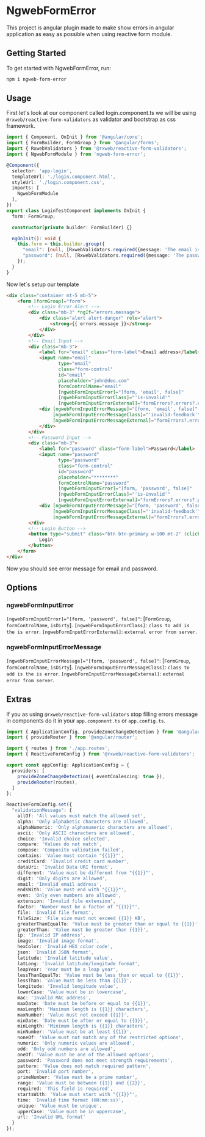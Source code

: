 # NgwebFormError

This project is angular plugin made to make show errors in angular application as easy
as possible when using reactive form module.

## Getting Started

To get started with NgwebFormError, run:

```bash
npm i ngweb-form-error
```

## Usage

First let's look at our component called login.component.ts we will be using `@rxweb/reactive-form-validators`
as validator and bootstrap as css framework.

```typescript
import { Component, OnInit } from '@angular/core';
import { FormBuilder, FormGroup } from '@angular/forms';
import { RxwebValidators } from '@rxweb/reactive-form-validators';
import { NgwebFormModule } from 'ngweb-form-error';

@Component({
  selector: 'app-login',
  templateUrl: './login.component.html',
  styleUrl: './login.component.css',
  imports: [
    NgwebFormModule
  ],
})
export class LoginTestComponent implements OnInit {
  form: FormGroup;

  constructor(private builder: FormBuilder) {}

  ngOnInit(): void {
    this.form = this.builder.group({
      "email": [null, [RxwebValidators.required({message: 'The email is required'})]],
      "password": [null, [RxwebValidators.required({message: 'The password is required'})]],
    });
  }
}
```

Now let`s setup our template

```html
<div class="container mt-5 mb-5">
    <form [formGroup]="form">
        <!-- Login Error Alert -->
        <div class="mb-3" *ngIf="errors.message">
            <div class="alert alert-danger" role="alert">
                <strong>{{ errors.message }}</strong>
            </div>
        </div>
        <!-- Email Input -->
        <div class="mb-3">
            <label for="email" class="form-label">Email address</label>
            <input name="email"
                   type="email"
                   class="form-control"
                   id="email"
                   placeholder="john@deo.com"
                   formControlName="email"
                   [ngwebFormInputError]="[form, 'email', false]"
                   [ngwebFormInputErrorClass]="'is-invalid'"
                   [ngwebFormInputErrorExternal]="formErrors?.errors?.email">
            <div [ngwebFormInputErrorMessage]="[form, 'email', false]"
                 [ngwebFormInputErrorMessageClass]="'invalid-feedback'"
                 [ngwebFormInputErrorMessageExternal]="formErrors?.errors?.email">
            </div>
        </div>
        <!-- Password Input -->
        <div class="mb-3">
            <label for="password" class="form-label">Password</label>
            <input name="password"
                   type="password"
                   class="form-control"
                   id="password"
                   placeholder="********"
                   formControlName="password"
                   [ngwebFormInputError]="[form, 'password', false]"
                   [ngwebFormInputErrorClass]="'is-invalid'"
                   [ngwebFormInputErrorExternal]="formErrors?.errors?.password">
            <div [ngwebFormInputErrorMessage]="[form, 'password', false]"
                 [ngwebFormInputErrorMessageClass]="'invalid-feedback'"
                 [ngwebFormInputErrorMessageExternal]="formErrors?.errors?.password">
        </div>
        <!-- Login Button -->
        <button type="submit" class="btn btn-primary w-100 mt-2" (click)="login()">
            Login
        </button>
    </form>
</div>
```

Now you should see error message for email and password.

## Options

### ngwebFormInputError

`[ngwebFormInputError]="[form, 'password', false]"`: [`FormGroup`, `formControlName`, `isDirty`].
`[ngwebFormInputErrorClass]`: `class to add is the is error`.
`[ngwebFormInputErrorExternal]`: `external error from server`.

### ngwebFormInputErrorMessage

`[ngwebFormInputErrorMessage]="[form, 'password', false]"`: [`FormGroup`, `formControlName`, `isDirty`].
`[ngwebFormInputErrorMessageClass]`: `class to add is the is error`.
`[ngwebFormInputErrorMessageExternal]`: `external error from server`.

## Extras

If you as using `@rxweb/reactive-form-validators` stop filling errors message in components do it in your
`app.component.ts` or `app.config.ts`.

```typescript
import { ApplicationConfig, provideZoneChangeDetection } from '@angular/core';
import { provideRouter } from '@angular/router';

import { routes } from './app.routes';
import { ReactiveFormConfig } from '@rxweb/reactive-form-validators';

export const appConfig: ApplicationConfig = {
  providers: [
    provideZoneChangeDetection({ eventCoalescing: true }),
    provideRouter(routes),
  ]
};

ReactiveFormConfig.set({
  "validationMessage": {
    allOf: 'All values must match the allowed set',
    alpha: 'Only alphabetic characters are allowed',
    alphaNumeric: 'Only alphanumeric characters are allowed',
    ascii: 'Only ASCII characters are allowed',
    choice: 'Invalid choice selected',
    compare: 'Values do not match',
    compose: 'Composite validation failed',
    contains: 'Value must contain "{{1}}"',
    creditCard: 'Invalid credit card number',
    dataUri: 'Invalid Data URI format',
    different: 'Value must be different from "{{1}}"',
    digit: 'Only digits are allowed',
    email: 'Invalid email address',
    endsWith: 'Value must end with "{{1}}"',
    even: 'Only even numbers are allowed',
    extension: 'Invalid file extension',
    factor: 'Number must be a factor of "{{1}}"',
    file: 'Invalid file format',
    fileSize: 'File size must not exceed {{1}} KB',
    greaterThanEqualTo: 'Value must be greater than or equal to {{1}}',
    greaterThan: 'Value must be greater than {{1}}',
    ip: 'Invalid IP address',
    image: 'Invalid image format',
    hexColor: 'Invalid HEX color code',
    json: 'Invalid JSON format',
    latitude: 'Invalid latitude value',
    latLong: 'Invalid latitude/longitude format',
    leapYear: 'Year must be a leap year',
    lessThanEqualTo: 'Value must be less than or equal to {{1}}',
    lessThan: 'Value must be less than {{1}}',
    longitude: 'Invalid longitude value',
    lowerCase: 'Value must be in lowercase',
    mac: 'Invalid MAC address',
    maxDate: 'Date must be before or equal to {{1}}',
    maxLength: 'Maximum length is {{1}} characters',
    maxNumber: 'Value must not exceed {{1}}',
    minDate: 'Date must be after or equal to {{1}}',
    minLength: 'Minimum length is {{1}} characters',
    minNumber: 'Value must be at least {{1}}',
    noneOf: 'Value must not match any of the restricted options',
    numeric: 'Only numeric values are allowed',
    odd: 'Only odd numbers are allowed',
    oneOf: 'Value must be one of the allowed options',
    password: 'Password does not meet strength requirements',
    pattern: 'Value does not match required pattern',
    port: 'Invalid port number',
    primeNumber: 'Value must be a prime number',
    range: 'Value must be between {{1}} and {{2}}',
    required: 'This field is required',
    startsWith: 'Value must start with "{{1}}"',
    time: 'Invalid time format (HH:mm:ss)',
    unique: 'Value must be unique',
    upperCase: 'Value must be in uppercase',
    url: 'Invalid URL format'
  }
});
```